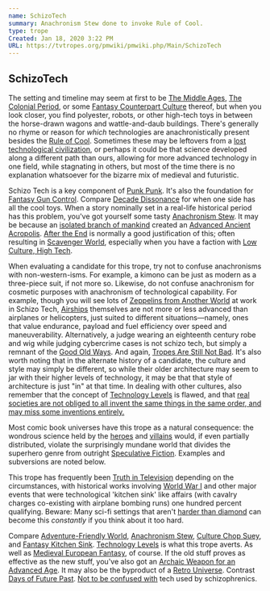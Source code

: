 ```yaml
---
name: SchizoTech
summary: Anachronism Stew done to invoke Rule of Cool.
type: trope
Created: Jan 18, 2020 3:22 PM
URL: https://tvtropes.org/pmwiki/pmwiki.php/Main/SchizoTech
---
```


## SchizoTech

The setting and timeline may seem at first to be [The Middle Ages](https://tvtropes.org/pmwiki/pmwiki.php/Main/TheMiddleAges), [The Colonial Period](https://tvtropes.org/pmwiki/pmwiki.php/UsefulNotes/TheThirteenAmericanColonies), or some [Fantasy Counterpart Culture](https://tvtropes.org/pmwiki/pmwiki.php/Main/FantasyCounterpartCulture) thereof, but when you look closer, you find polyester, robots, or other high-tech toys in between the horse-drawn wagons and wattle-and-daub buildings. There's generally no rhyme or reason for *which* technologies are anachronistically present besides the [Rule of Cool](https://tvtropes.org/pmwiki/pmwiki.php/Main/RuleOfCool). Sometimes these may be leftovers from a [lost technological civilization](https://tvtropes.org/pmwiki/pmwiki.php/Main/LostTechnology), or perhaps it could be that science developed along a different path than ours, allowing for more advanced technology in one field, while stagnating in others, but most of the time there is no explanation whatsoever for the bizarre mix of medieval and futuristic.

Schizo Tech is a key component of [Punk Punk](https://tvtropes.org/pmwiki/pmwiki.php/Main/PunkPunk). It's also the foundation for [Fantasy Gun Control](https://tvtropes.org/pmwiki/pmwiki.php/Main/FantasyGunControl). Compare [Decade Dissonance](https://tvtropes.org/pmwiki/pmwiki.php/Main/DecadeDissonance) for when one side has all the cool toys. When a story nominally set in a real-life historical period has this problem, you've got yourself some tasty [Anachronism Stew](https://tvtropes.org/pmwiki/pmwiki.php/Main/AnachronismStew). It may be because an [isolated branch of mankind](https://tvtropes.org/pmwiki/pmwiki.php/Main/HigherTechSpecies) created an [Advanced Ancient Acropolis](https://tvtropes.org/pmwiki/pmwiki.php/Main/AdvancedAncientAcropolis). [After the End](https://tvtropes.org/pmwiki/pmwiki.php/Main/AfterTheEnd) is normally a good justification of this; often resulting in [Scavenger World](https://tvtropes.org/pmwiki/pmwiki.php/Main/ScavengerWorld), especially when you have a faction with [Low Culture, High Tech](https://tvtropes.org/pmwiki/pmwiki.php/Main/LowCultureHighTech).

When evaluating a candidate for this trope, try not to confuse anachronisms with non-western-isms. For example, a kimono can be just as modern as a three-piece suit, if not more so. Likewise, do not confuse anachronism for cosmetic purposes with anachronism of technological capability. For example, though you will see lots of [Zeppelins from Another World](https://tvtropes.org/pmwiki/pmwiki.php/Main/ZeppelinsFromAnotherWorld) at work in Schizo Tech, [Airships](https://tvtropes.org/pmwiki/pmwiki.php/UsefulNotes/Airships) themselves are not more or less advanced than airplanes or helicopters, just suited to different situations—namely, ones that value endurance, payload and fuel efficiency over speed and maneuverability. Alternatively, a judge wearing an eighteenth century robe and wig while judging cybercrime cases is not schizo tech, but simply a remnant of the [Good Old Ways](https://tvtropes.org/pmwiki/pmwiki.php/Main/GoodOldWays). And again, [Tropes Are Still Not Bad](https://tvtropes.org/pmwiki/pmwiki.php/Administrivia/TropesAreTools). It's also worth noting that in the alternate history of a candidate, the culture and style may simply be different, so while their older architecture may seem to jar with their higher levels of technology, it may be that that style of architecture is just "in" at that time. In dealing with other cultures, also remember that the concept of [Technology Levels](https://tvtropes.org/pmwiki/pmwiki.php/Main/TechnologyLevels) is flawed, and that [real societies are not obliged to all invent the same things in the same order, and may miss some inventions entirely.](https://tvtropes.org/pmwiki/pmwiki.php/Main/AliensNeverInventedTheWheel)

Most comic book universes have this trope as a natural consequence: the wondrous science held by the [heroes](https://tvtropes.org/pmwiki/pmwiki.php/Main/ReedRIchardsIsUseless) and [villains](https://tvtropes.org/pmwiki/pmwiki.php/Main/CutLexLuthorACheck) would, if even partially distributed, violate the surprisingly mundane world that divides the superhero genre from outright [Speculative Fiction](https://tvtropes.org/pmwiki/pmwiki.php/Main/SpeculativeFiction). Examples and subversions are noted below.

This trope has frequently been [Truth in Television](https://tvtropes.org/pmwiki/pmwiki.php/Main/TruthInTelevision) depending on the circumstances, with historical works involving [World War I](https://tvtropes.org/pmwiki/pmwiki.php/UsefulNotes/WorldWarI) and other major events that were technological 'kitchen sink' like affairs (with cavalry charges co-existing with airplane bombing runs) one hundred percent qualifying. Beware: Many sci-fi settings that aren't [harder than diamond](https://tvtropes.org/pmwiki/pmwiki.php/Main/MohsScaleOfSciFiHardness) can become this *constantly* if you think about it too hard.

Compare [Adventure-Friendly World](https://tvtropes.org/pmwiki/pmwiki.php/Main/AdventureFriendlyWorld), [Anachronism Stew](https://tvtropes.org/pmwiki/pmwiki.php/Main/AnachronismStew), [Culture Chop Suey](https://tvtropes.org/pmwiki/pmwiki.php/Main/CultureChopSuey), and [Fantasy Kitchen Sink](https://tvtropes.org/pmwiki/pmwiki.php/Main/FantasyKitchenSink). [Technology Levels](https://tvtropes.org/pmwiki/pmwiki.php/Main/TechnologyLevels) is what this trope averts. As well as [Medieval European Fantasy](https://tvtropes.org/pmwiki/pmwiki.php/Main/MedievalEuropeanFantasy), of course. If the old stuff proves as effective as the new stuff, you've also got an [Archaic Weapon for an Advanced Age](https://tvtropes.org/pmwiki/pmwiki.php/Main/ArchaicWeaponForAnAdvancedAge). It may also be the byproduct of a [Retro Universe](https://tvtropes.org/pmwiki/pmwiki.php/Main/RetroUniverse). Contrast [Days of Future Past](https://tvtropes.org/pmwiki/pmwiki.php/Main/DaysOfFuturePast). [Not to be confused with](https://tvtropes.org/pmwiki/pmwiki.php/JustForFun/IThoughtItMeant) tech used by schizophrenics.
